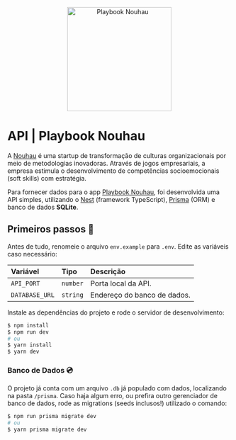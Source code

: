 <p align="center">
 <img src="https://lh3.googleusercontent.com/drive-viewer/AITFw-wODOo4FL_047PVLNWhz4d8vQPhXv0jF1hpypPB11vCn3nsDbyzy7UhE9ySodY1tU37C35Qeme6VzNzpknPG5OJD-T5cQ=s2560" width="235" alt="Playbook Nouhau" />
</p>

 # API | Playbook Nouhau

 A [Nouhau](https://nouhau.pro/) é uma startup de transformação de culturas organizacionais por meio de metodologias inovadoras. Através de jogos empresariais, a empresa estimula o desenvolvimento de competências socioemocionais (soft skills) com estratégia.

 Para fornecer dados para o app [Playbook Nouhau](https://github.com/brennofacasi/playbook-nouhau-app), foi desenvolvida uma API simples, utilizando o [Nest](https://github.com/nestjs/nest) (framework TypeScript), [Prisma](https://www.prisma.io/) (ORM) e banco de dados **SQLite**.

## Primeiros passos 🚀

Antes de tudo, renomeie o arquivo ```env.example``` para ```.env```. Edite as variáveis caso necessário:

| Variável       | Tipo     | Descrição                   |
| :------------- | :------- | :-------------------------- |
| `API_PORT`     | `number` | Porta local da API.         |
| `DATABASE_URL` | `string` | Endereço do banco de dados. |


Instale as dependências do projeto e rode o servidor de desenvolvimento:

```bash
$ npm install
$ npm run dev
# ou
$ yarn install
$ yarn dev
```

### Banco de Dados 💿

O projeto já conta com um arquivo ```.db``` já populado com dados, localizando na pasta ```/prisma```. Caso haja algum erro, ou prefira outro gerenciador de banco de dados, rode as migrations (seeds inclusos!) utilizado o comando:

```bash
$ npm run prisma migrate dev
# ou
$ yarn prisma migrate dev
```
